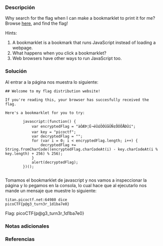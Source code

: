 ### Descripción
Why search for the flag when I can make a bookmarklet to print it for me?Browse [here](http://titan.picoctf.net:64980/), and find the flag!

Hints:
1. A bookmarklet is a bookmark that runs JavaScript instead of loading a webpage.
2. What happens when you click a bookmarklet?
3. Web browsers have other ways to run JavaScript too.

### Solución
Al entrar a la página nos muestra lo siguiente:
```
## Welcome to my flag distribution website!

If you're reading this, your browser has succesfully received the flag.

Here's a bookmarklet for you to try:

        javascript:(function() {
            var encryptedFlag = "àÒÆÞ¦È¬ëÙ£ÖÓÚåÛÑ¢ÕÓÔÅÐÙí";
            var key = "picoctf";
            var decryptedFlag = "";
            for (var i = 0; i < encryptedFlag.length; i++) {
                decryptedFlag += String.fromCharCode((encryptedFlag.charCodeAt(i) - key.charCodeAt(i % key.length) + 256) % 256);
            }
            alert(decryptedFlag);
        })();
    
```

Tomamos el bookmarklet de javascript y nos vamos a inspeccionar la página y lo pegamos en la consola, lo cual hace que al ejecutarlo nos mande un mensaje que muestre lo siguiente:
```
titan.picoctf.net:64980 dice
picoCTF{p@g3_turn3r_1d1ba7e0}
```

Flag:
picoCTF{p@g3_turn3r_1d1ba7e0}
### Notas adicionales

### Referencias

